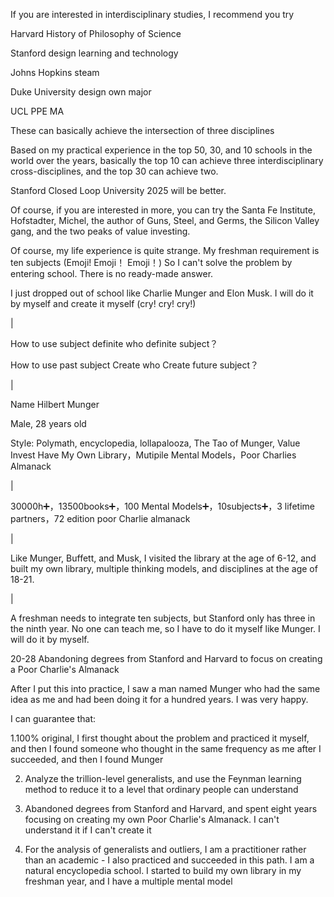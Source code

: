 If you are interested in interdisciplinary studies, I recommend you try 

Harvard History of Philosophy of Science

Stanford design learning and technology

Johns Hopkins steam

Duke University design own major

UCL PPE MA

These can basically achieve the intersection of three disciplines

Based on my practical experience in the top 50, 30, and 10 schools in the world over the years, basically the top 10 can achieve three interdisciplinary cross-disciplines, and the top 30 can achieve two. 

Stanford Closed Loop University 2025 will be better. 

Of course, if you are interested in more, you can try the Santa Fe Institute, Hofstadter, Michel, the author of Guns, Steel, and Germs, the Silicon Valley gang, and the two peaks of value investing.

Of course, my life experience is quite strange. My freshman requirement is ten subjects (Emoji! Emoji！ Emoji！) So I can't solve the problem by entering school. There is no ready-made answer.

I just dropped out of school like Charlie Munger and Elon Musk. I will do it by myself and create it myself (cry! cry! cry!)

|

How to use subject definite who definite subject？

How to use past subject Create who Create future subject？

|

Name Hilbert Munger

Male, 28 years old

Style: Polymath, encyclopedia, lollapalooza, The Tao of Munger, Value Invest
Have My Own Library，Mutipile Mental Models，Poor Charlies Almanack

|

30000h➕，13500books➕，100 Mental Models➕，10subjects➕，3 lifetime partners，72 edition poor Charlie almanack

|

Like Munger, Buffett, and Musk, I visited the library at the age of 6-12, and built my own library, multiple thinking models, and disciplines at the age of 18-21.

|

A freshman needs to integrate ten subjects, but Stanford only has three in the ninth year. No one can teach me, so I have to do it myself like Munger. I will do it by myself.

20-28 Abandoning degrees from Stanford and Harvard to focus on creating a Poor Charlie's Almanack

After I put this into practice, I saw a man named Munger who had the same idea as me and had been doing it for a hundred years. I was very happy.



I can guarantee that:

1.100% original, I first thought about the problem and practiced it myself, and then I found someone who thought in the same frequency as me after I succeeded, and then I found Munger

2. Analyze the trillion-level generalists, and use the Feynman learning method to reduce it to a level that ordinary people can understand

3. Abandoned degrees from Stanford and Harvard, and spent eight years focusing on creating my own Poor Charlie's Almanack. I can't understand it if I can't create it

4. For the analysis of generalists and outliers, I am a practitioner rather than an academic - I also practiced and succeeded in this path. I am a natural encyclopedia school. I started to build my own library in my freshman year, and I have a multiple mental model